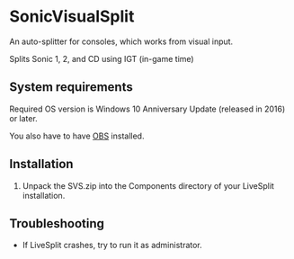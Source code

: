 # SonicVisualSplit
An auto-splitter for consoles, which works from visual input.

Splits Sonic 1, 2, and CD using IGT (in-game time)

## System requirements
Required OS version is Windows 10 Anniversary Update (released in 2016) or later.

You also have to have [OBS](https://obsproject.com/) installed.

## Installation
1. Unpack the SVS.zip into the Components directory of your LiveSplit installation.

## Troubleshooting
- If LiveSplit crashes, try to run it as administrator.
